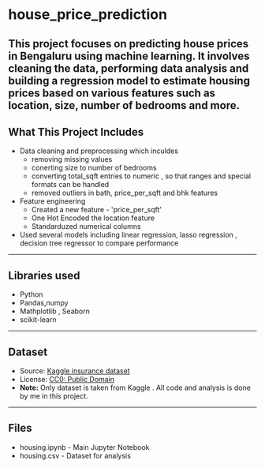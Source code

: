 # house_price_prediction
This project focuses on predicting house prices in Bengaluru using machine learning. It involves cleaning the data, performing data analysis and building a regression model to estimate housing prices based on various features such as location, size, number of bedrooms and more.
---
## What This Project Includes
- Data cleaning and preprocessing which inculdes
  - removing missing values
  - conerting size to number of bedrooms
  - converting total_sqft entries to numeric , so that ranges and special formats can be handled
  - removed outliers in bath, price_per_sqft and bhk features
- Feature engineering
  - Created a new feature - 'price_per_sqft'
  - One Hot Encoded the location feature
  - Standarduzed numerical columns
- Used several models including linear regression, lasso regression , decision tree regressor to compare performance
---
## Libraries used
- Python
- Pandas,numpy
- Mathplotlib , Seaborn
- scikit-learn
---
## Dataset
- Source: [Kaggle insurance dataset](https://www.kaggle.com/datasets/amitabhajoy/bengaluru-house-price-data)
- License: [CC0: Public Domain](https://creativecommons.org/publicdomain/zero/1.0/)
- **Note:** Only dataset is taken from Kaggle . All code and analysis is done by me in this project.
---
## Files
- housing.ipynb - Main Jupyter Notebook
- housing.csv - Dataset for analysis

